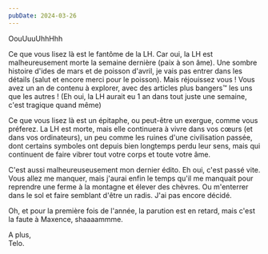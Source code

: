 ```yaml
---
pubDate: 2024-03-26
---
```


OouUuuUhhHhh

Ce que vous lisez là est le fantôme de la LH. Car oui, la LH est malheureusement morte la semaine dernière (paix à son âme). Une sombre histoire d'ides de mars et de poisson d'avril, je vais pas entrer dans les détails (salut et encore merci pour le poisson). Mais réjouissez vous ! Vous avez un an de contenu à explorer, avec des articles plus bangers™ les uns que les autres ! (Eh oui, la LH aurait eu 1 an dans tout juste une semaine, c'est tragique quand même)

Ce que vous lisez là est un épitaphe, ou peut-être un exergue, comme vous préferez. La LH est morte, mais elle continuera à vivre dans vos cœurs (et dans vos ordinateurs), un peu comme les ruines d'une civilisation passée, dont certains symboles ont depuis bien longtemps perdu leur sens, mais qui continuent de faire vibrer tout votre corps et toute votre âme.

C'est aussi malheureuseusement mon dernier édito. Eh oui, c'est passé vite. Vous allez me manquer, mais j'aurai enfin le temps qu'il me manquait pour reprendre une ferme à la montagne et élever des chèvres. Ou m'enterrer dans le sol et faire semblant d'être un radis. J'ai pas encore décidé.

Oh, et pour la première fois de l'année, la parution est en retard, mais c'est la faute à Maxence, shaaaammme.

A plus,  
Telo.
